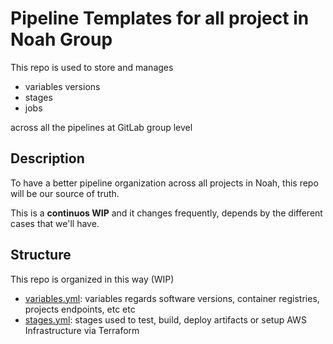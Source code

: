 # Pipeline Templates for all project in Noah Group

This repo is used to store and manages 
- variables versions
- stages
- jobs

across all the pipelines at GitLab group level

## Description

To have a better pipeline organization across all projects in Noah, this repo will be our source of truth.

This is a **continuos WIP** and it changes frequently, depends by the different cases that we'll have.

## Structure

This repo is organized in this way (WIP)

- [variables.yml](variables.yml): variables regards software versions, container registries, projects endpoints, etc etc
- [stages.yml](stages.yml): stages used to test, build, deploy artifacts or setup AWS Infrastructure via Terraform

